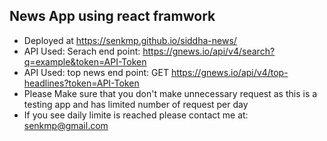 ## News App using react framwork
* Deployed at https://senkmp.github.io/siddha-news/
* API Used: Serach end point:  https://gnews.io/api/v4/search?q=example&token=API-Token
* API Used: top news end point:  GET https://gnews.io/api/v4/top-headlines?token=API-Token
* Please Make sure that you don't make unnecessary request as this is a testing app and has limited number of request per day
* If you see daily limite is reached please contact me at: senkmp@gmail.com


